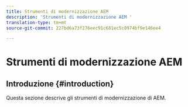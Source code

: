 ```yaml
---
title: Strumenti di modernizzazione AEM
description: 'Strumenti di modernizzazione AEM '
translation-type: tm+mt
source-git-commit: 227bd6a73f276eec91c681ec5c0974bf9e146ee4

---
```



# Strumenti di modernizzazione AEM

## Introduzione {#introduction}

Questa sezione descrive gli strumenti di modernizzazione di AEM.
